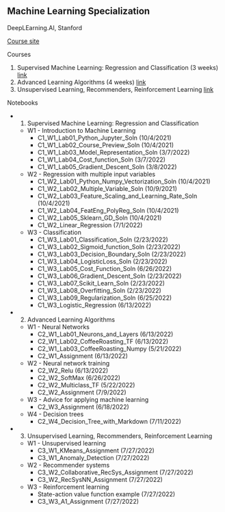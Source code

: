 ## Machine Learning Specialization
DeepLEarning.AI, Stanford

[Course site](https://www.coursera.org/specializations/machine-learning-introduction)

Courses
1. Supervised Machine Learning: Regression and Classification (3 weeks) [link](https://www.coursera.org/learn/machine-learning)
2. Advanced Learning Algorithms (4 weeks) [link](https://www.coursera.org/learn/advanced-learning-algorithms)
3. Unsupervised Learning, Recommenders, Reinforcement Learning [link](https://www.coursera.org/learn/unsupervised-learning-recommenders-reinforcement-learning)

Notebooks
- 1. Supervised Machine Learning: Regression and Classification
    - W1 - Introduction to Machine Learning
        - C1_W1_Lab01_Python_Jupyter_Soln (10/4/2021)
        - C1_W1_Lab02_Course_Preview_Soln (10/4/2021)
        - C1_W1_Lab03_Model_Representation_Soln (3/7/2022)
        - C1_W1_Lab04_Cost_function_Soln (3/7/2022)
        - C1_W1_Lab05_Gradient_Descent_Soln (3/8/2022)
    - W2 - Regression with multiple input variables
        - C1_W2_Lab01_Python_Numpy_Vectorization_Soln (10/4/2021)
        - C1_W2_Lab02_Multiple_Variable_Soln (10/9/2021)
        - C1_W2_Lab03_Feature_Scaling_and_Learning_Rate_Soln (10/4/2021)
        - C1_W2_Lab04_FeatEng_PolyReg_Soln (10/4/2021)
        - C1_W2_Lab05_Sklearn_GD_Soln (10/4/2021)
        - C1_W2_Linear_Regression (7/1/2022)
    - W3 - Classification
        - C1_W3_Lab01_Classification_Soln (2/23/2022)
        - C1_W3_Lab02_Sigmoid_function_Soln (2/23/2022)
        - C1_W3_Lab03_Decision_Boundary_Soln (2/23/2022)
        - C1_W3_Lab04_LogisticLoss_Soln (2/23/2022)
        - C1_W3_Lab05_Cost_Function_Soln  (6/26/2022)
        - C1_W3_Lab06_Gradient_Descent_Soln (2/23/2022)
        - C1_W3_Lab07_Scikit_Learn_Soln (2/23/2022)
        - C1_W3_Lab08_Overfitting_Soln (2/23/2022)
        - C1_W3_Lab09_Regularization_Soln  (6/25/2022)
        - C1_W3_Logistic_Regression (6/13/2022)
- 2. Advanced Learning Algorithms
    - W1 - Neural Networks
        - C2_W1_Lab01_Neurons_and_Layers (6/13/2022)
        - C2_W1_Lab02_CoffeeRoasting_TF (6/13/2022)
        - C2_W1_Lab03_CoffeeRoasting_Numpy (5/21/2022)
        - C2_W1_Assignment (6/13/2022)
    - W2 - Neural network training
        - C2_W2_Relu (6/13/2022)
        - C2_W2_SoftMax (6/26/2022)
        - C2_W2_Multiclass_TF (5/22/2022)
        - C2_W2_Assignment (7/9/2022)
    - W3 - Advice for applying machine learning
        - C2_W3_Assignment (6/18/2022)
    - W4 - Decision trees
        - C2_W4_Decision_Tree_with_Markdown (7/11/2022)
- 3. Unsupervised Learning, Recommenders, Reinforcement Learning
    - W1 - Unsupervised learning
        - C3_W1_KMeans_Assignment (7/27/2022)
        - C3_W1_Anomaly_Detection (7/27/2022)
    - W2 - Recommender systems
        - C3_W2_Collaborative_RecSys_Assignment  (7/27/2022)
        - C3_W2_RecSysNN_Assignment (7/27/2022)
    - W3 - Reinforcement learning
        - State-action value function example (7/27/2022)
        - C3_W3_A1_Assignment (7/27/2022)
